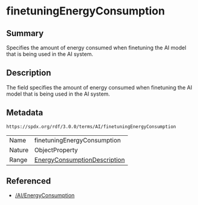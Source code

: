 <!-- Automatically generated by spec-parser v2.3.0 on 2024-07-16T15:00:52.540788+00:00 -->
<!-- SPDX-License-Identifier: Community-Spec-1.0 -->

# finetuningEnergyConsumption

## Summary

Specifies the amount of energy consumed when finetuning the AI model that is
being used in the AI system.


## Description

The field specifies the amount of energy consumed when finetuning the AI model
that is being used in the AI system.


## Metadata

`https://spdx.org/rdf/3.0.0/terms/AI/finetuningEnergyConsumption`


| | |
|---|---|
| Name | finetuningEnergyConsumption |
| Nature | ObjectProperty |
| Range | [EnergyConsumptionDescription](../Classes/EnergyConsumptionDescription.md) |




## Referenced

- [/AI/EnergyConsumption](../../AI/Classes/EnergyConsumption.md)

